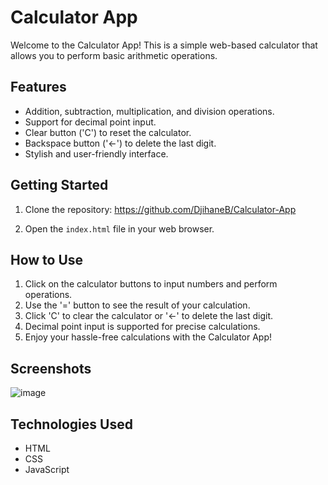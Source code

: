 # Calculator App

Welcome to the Calculator App! This is a simple web-based calculator that allows you to perform basic arithmetic operations.

## Features

- Addition, subtraction, multiplication, and division operations.
- Support for decimal point input.
- Clear button ('C') to reset the calculator.
- Backspace button ('←') to delete the last digit.
- Stylish and user-friendly interface.

## Getting Started

1. Clone the repository: https://github.com/DjihaneB/Calculator-App

2. Open the `index.html` file in your web browser.

## How to Use

1. Click on the calculator buttons to input numbers and perform operations.
2. Use the '=' button to see the result of your calculation.
3. Click 'C' to clear the calculator or '←' to delete the last digit.
4. Decimal point input is supported for precise calculations.
5. Enjoy your hassle-free calculations with the Calculator App!

## Screenshots

![image](https://github.com/DjihaneB/Calculator-App/assets/123997026/6b7cad26-5112-4941-a049-e41cbf1e9fe4)

## Technologies Used

- HTML
- CSS
- JavaScript
